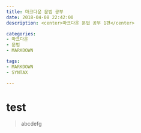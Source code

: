 ```yaml
---
title: 마크다운 문법 공부
date: 2018-04-08 22:42:00
description: <center>마크다운 문법 공부 1편</center>

categories:
- 마크다운
- 문법
- MARKDOWN

tags:
- MARKDOWN
- SYNTAX

---
```


# test

>abcdefg
